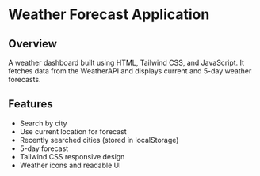 
#  Weather Forecast Application

## Overview
A weather dashboard built using HTML, Tailwind CSS, and JavaScript. It fetches data from the WeatherAPI and displays current and 5-day weather forecasts.

## Features
- Search by city
- Use current location for forecast
- Recently searched cities (stored in localStorage)
- 5-day forecast
- Tailwind CSS responsive design
- Weather icons and readable UI

